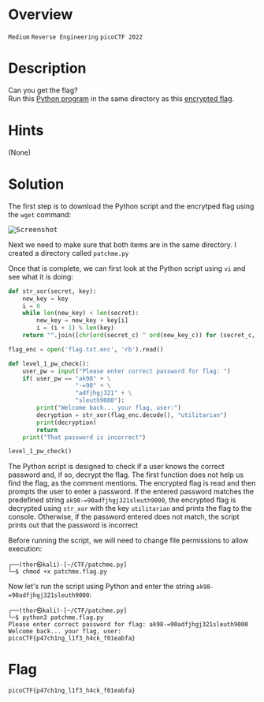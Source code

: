 # Overview
`Medium` `Reverse Engineering` `picoCTF 2022`

# Description
Can you get the flag?   
Run this [Python program](https://artifacts.picoctf.net/c/201/patchme.flag.py) in the same directory as this [encrypted flag](https://artifacts.picoctf.net/c/201/flag.txt.enc).

# Hints
(None)

# Solution
The first step is to download the Python script and the encrytped flag using the `wget` command:

<kbd>![Screenshot](https://github.com/user-attachments/assets/32f1ef12-2250-46a3-983e-57832abb3bdb)</kbd>

Next we need to make sure that both items are in the same directory. I created a directory called `patchme.py`

Once that is complete, we can first look at the Python script using `vi` and see what it is doing:

```python
def str_xor(secret, key):
    new_key = key
    i = 0
    while len(new_key) < len(secret):
        new_key = new_key + key[i]
        i = (i + 1) % len(key)
    return "".join([chr(ord(secret_c) ^ ord(new_key_c)) for (secret_c, new_key_c) in zip(secret, new_key)])

flag_enc = open('flag.txt.enc', 'rb').read()

def level_1_pw_check():
    user_pw = input("Please enter correct password for flag: ")
    if( user_pw == "ak98" + \
                   "-=90" + \
                   "adfjhgj321" + \
                   "sleuth9000"):
        print("Welcome back... your flag, user:")
        decryption = str_xor(flag_enc.decode(), "utilitarian")
        print(decryption)
        return
    print("That password is incorrect")

level_1_pw_check()
```

The Python script is designed to check if a user knows the correct password and, if so, decrypt the flag. The first function does not help us find the flag, as the comment mentions. The encrypted flag is read and then prompts the user to enter a password. If the entered password matches the predefined string `ak98-=90adfjhgj321sleuth9000`, the encrypted flag is decrypted using `str_xor` with the key `utilitarian` and prints the flag to the console. Otherwise, if the password entered does not match, the script prints out that the password is incorrect

Before running the script, we will need to change file permissions to allow execution:

```
┌──(thor㉿kali)-[~/CTF/patchme.py]
└─$ chmod +x patchme.flag.py
```

Now let's run the script using Python and enter the string `ak98-=90adfjhgj321sleuth9000`:

```
┌──(thor㉿kali)-[~/CTF/patchme.py]
└─$ python3 patchme.flag.py 
Please enter correct password for flag: ak98-=90adfjhgj321sleuth9000
Welcome back... your flag, user:
picoCTF{p47ch1ng_l1f3_h4ck_f01eabfa}
```

# Flag
`picoCTF{p47ch1ng_l1f3_h4ck_f01eabfa}`
